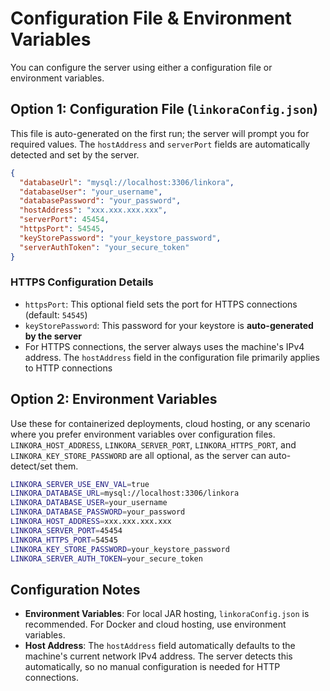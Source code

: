 # Configuration File & Environment Variables

You can configure the server using either a configuration file or environment variables.

## Option 1: Configuration File (`linkoraConfig.json`)
This file is auto-generated on the first run; the server will prompt you for required values. The `hostAddress` and `serverPort` fields are automatically detected and set by the server.

```json
{
  "databaseUrl": "mysql://localhost:3306/linkora",
  "databaseUser": "your_username",
  "databasePassword": "your_password",
  "hostAddress": "xxx.xxx.xxx.xxx",
  "serverPort": 45454,
  "httpsPort": 54545,
  "keyStorePassword": "your_keystore_password",
  "serverAuthToken": "your_secure_token"
}
```
### HTTPS Configuration Details
- `httpsPort`: This optional field sets the port for HTTPS connections (default: `54545`)
- `keyStorePassword`: This password for your keystore is **auto-generated by the server**
- For HTTPS connections, the server always uses the machine's IPv4 address. The `hostAddress` field in the configuration file primarily applies to HTTP connections

## Option 2: Environment Variables
Use these for containerized deployments, cloud hosting, or any scenario where you prefer environment variables over configuration files. `LINKORA_HOST_ADDRESS`, `LINKORA_SERVER_PORT`, `LINKORA_HTTPS_PORT`, and `LINKORA_KEY_STORE_PASSWORD` are all optional, as the server can auto-detect/set them.

```bash
LINKORA_SERVER_USE_ENV_VAL=true
LINKORA_DATABASE_URL=mysql://localhost:3306/linkora
LINKORA_DATABASE_USER=your_username
LINKORA_DATABASE_PASSWORD=your_password
LINKORA_HOST_ADDRESS=xxx.xxx.xxx.xxx
LINKORA_SERVER_PORT=45454
LINKORA_HTTPS_PORT=54545
LINKORA_KEY_STORE_PASSWORD=your_keystore_password
LINKORA_SERVER_AUTH_TOKEN=your_secure_token
```

## Configuration Notes
- **Environment Variables**: For local JAR hosting, `linkoraConfig.json` is recommended. For Docker and cloud hosting, use environment variables.
- **Host Address**: The `hostAddress` field automatically defaults to the machine's current network IPv4 address. The server detects this automatically, so no manual configuration is needed for HTTP connections.
